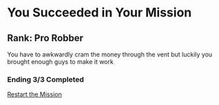 # You Succeeded in Your Mission
## Rank: Pro Robber

You have to awkwardly cram the money through the vent but luckily you brought enough guys to make it work

### Ending 3/3 Completed

[Restart the Mission](./_start-here.md)
